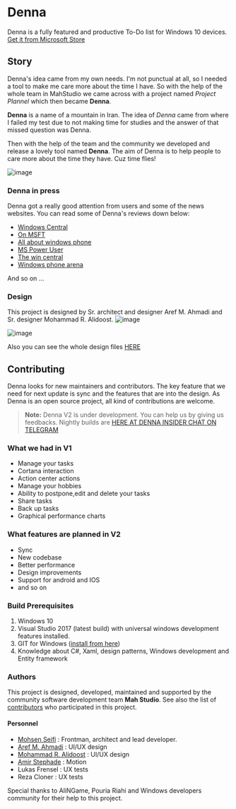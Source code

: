 # Denna
Denna is a fully featured and productive To-Do list for Windows 10 devices. [Get it from Microsoft Store](https://www.microsoft.com/en-us/store/p/denna/9n9c2hwnzcft)

## Story

Denna's idea came from my own needs. I'm not punctual at all, so I needed a tool to make me care more about the time I have.
So with the help of the whole team in MahStudio we came across with a project named *Project Plannel* which then became **Denna**.

**Denna** is a name of a mountain in Iran. The idea of *Denna* came from where I failed my test due to not making time for studies and the answer of that missed question was Denna.

Then with the help of the team and the community we developed and release a lovely tool named **Denna**.
The aim of Denna is to help people to care more about the time they have. Cuz time flies!

![image](https://user-images.githubusercontent.com/22152065/38919555-2566f7b2-4306-11e8-8a9c-95eb08eff28a.png)

### Denna in press

Denna got a really good attention from users and some of the news websites. You can read some of Denna's reviews down below:

- [Windows Central](https://www.windowscentral.com/denna-windows-10-do-list-improving-productivity)
- [On MSFT](https://www.onmsft.com/news/denna-is-a-well-rounded-universal-task-management-app-for-windows-10)
- [All about windows phone](http://allaboutwindowsphone.com/flow/item/22075_Denna_UWP.php)
- [MS Power User](https://mspoweruser.com/developer-submission-denna-uwp-todo-list-app/)
- [The win central](https://thewincentral.com/denna-windows-phone-goes-free-myappfree-app-day/)
- [Windows phone arena](http://www.windowsphonearea.com/3-new-windows-10-apps-march-2017/)

And so on ...

### Design

This project is designed by Sr. architect and designer Aref M. Ahmadi and Sr. designer Mohammad R. Alidoost.
![image](https://user-images.githubusercontent.com/22152065/38919395-b3181f38-4305-11e8-8ead-161766d6148c.png)

![image](https://user-images.githubusercontent.com/22152065/38919478-f123c7b4-4305-11e8-9d7c-98d49b692b31.png)

Also you can see the whole design files [HERE](https://github.com/MahStudio/Denna/tree/master/Design)

## Contributing

Denna looks for new maintainers and contributors. The key feature that we need for next update is sync and the features that are into the design.
As Denna is an open source project, all kind of contributions are welcome.

> **Note:** Denna V2 is under development. You can help us by giving us feedbacks. Nightly builds are [HERE AT DENNA INSIDER CHAT ON TELEGRAM](https://t.me/joinchat/EJ9gLURDAcbOxpoIGSdD8g)

### What we had in V1

- Manage your tasks
- Cortana interaction
- Action center actions
- Manage your hobbies
- Ability to postpone,edit and delete your tasks
- Share tasks
- Back up tasks
- Graphical performance charts

### What features are planned in V2

- Sync
- New codebase
- Better performance
- Design improvements
- Support for android and IOS
- and so on

### Build Prerequisites

1. Windows 10
2. Visual Studio 2017 (latest build) with universal windows development features installed.
3. GIT for Windows ([install from here](http://gitforwindows.org/))
4. Knowledge about C#, Xaml, design patterns, Windows development and Entity framework

### Authors

This project is designed, developed, maintained and supported by the community software development team **Mah Studio**.
See also the list of [contributors](https://github.com/MahStudio/Denna/contributors) who participated in this project.

#### Personnel

- [Mohsen Seifi](https://github.com/mohsens22) : Frontman, architect and lead developer.
- [Aref M. Ahmadi](https://www.instagram.com/itsaref/) : UI/UX design
- [Mohammad R. Alidoost](https://www.instagram.com/mr.alidoost/) : UI/UX design
- [Amir Stephade](https://www.instagram.com/amir_stefad/) : Motion
- Lukas Frensel : UX tests
- Reza Cloner : UX tests

Special thanks to AliNGame, Pouria Riahi and Windows developers community for their help to this project.
